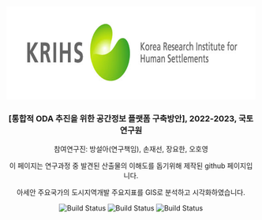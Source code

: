 <!-- KRIHS Magazine Information -->
<br />
<div align="center">
  <a href="https://github.com/ycanns/Graphs">
    <img src="docs/KRIHS_icon/ci_14.jpg" alt="ci_14" width="755" height="189">
  </a>
  
<h3 align="center">[통합적 ODA 추진을 위한 공간정보 플랫폼 구축방안], 2022-2023, 국토연구원</h3>

  <p align="center">참여연구진: 방설아(연구책임), 손재선, 장요한, 오호영<br/>
  <p align="center">이 페이지는 연구과정 중 발견된 산출물의 이해도를 돕기위해 제작된 github 페이지입니다. <br />
  <p align="center">아세안 주요국가의 도시지역개발 주요지표를 GIS로 분석하고 시각화하였습니다. <br />
    
![Build Status](https://img.shields.io/badge/R-R?color=lightblue&logo=R)
![Build Status](https://img.shields.io/badge/leaflet-leaflet?color=green&logo=leaflet)
![Build Status](https://img.shields.io/badge/Markdown-Markdown?color=lightgrey&logo=Markdown)
    <br> 
    <!-- <a href="https://www.krihs.re.kr/publica/periodicalList.es?mid=a10103010000&pub_kind=1&pageIndex=1&report_num_temp=&searchCondition=study_au&searchKeyword=%EC%9E%A5%EC%9A%94%ED%95%9C"><strong>Explore the docs »</strong></a> -->
    <br />
    <br />
  </p>
</div>



